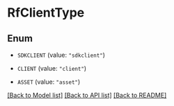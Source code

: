 # RfClientType

## Enum


* `SDKCLIENT` (value: `"sdkclient"`)

* `CLIENT` (value: `"client"`)

* `ASSET` (value: `"asset"`)


[[Back to Model list]](../README.md#documentation-for-models) [[Back to API list]](../README.md#documentation-for-api-endpoints) [[Back to README]](../README.md)


